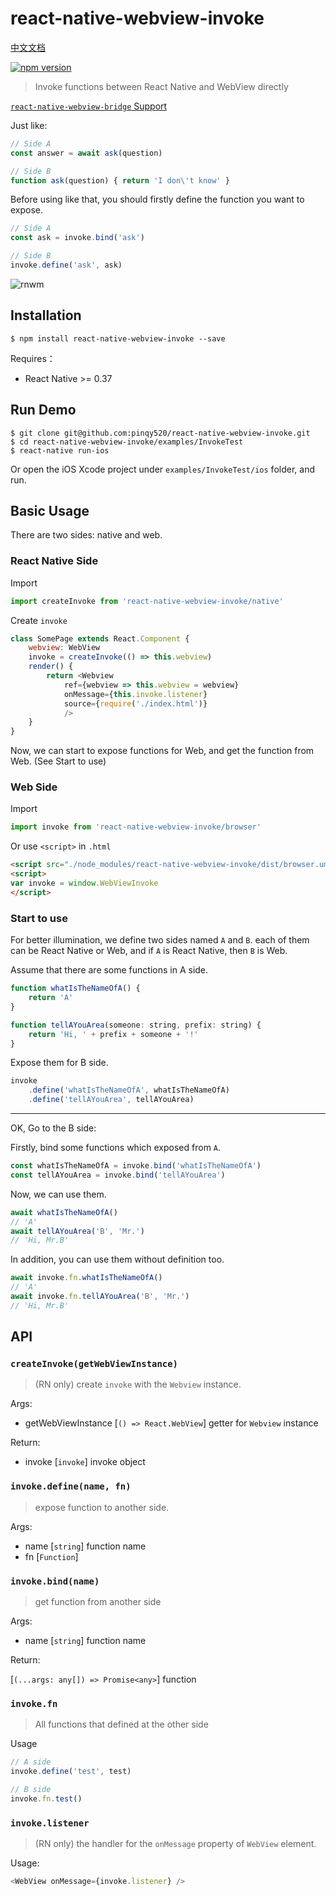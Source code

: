 # react-native-webview-invoke

[中文文档](https://github.com/pinqy520/react-native-webview-invoke/wiki/%E4%B8%AD%E6%96%87%E6%96%87%E6%A1%A3)

[![npm version](https://badge.fury.io/js/react-native-webview-invoke.svg)](https://badge.fury.io/js/react-native-webview-invoke)

> Invoke functions between React Native and WebView directly

[`react-native-webview-bridge` Support](https://github.com/pinqy520/react-native-webviewbridge-invoke)

Just like: 

``` javascript
// Side A
const answer = await ask(question) 

// Side B
function ask(question) { return 'I don\'t know' }
```

Before using like that, you should firstly define the function you want to expose.

``` javascript
// Side A
const ask = invoke.bind('ask')

// Side B
invoke.define('ask', ask)
```

![rnwm](https://cloud.githubusercontent.com/assets/5719833/20641896/1fb6431c-b43d-11e6-83ec-3fe78e49220f.gif)

## Installation

```
$ npm install react-native-webview-invoke --save
```

Requires：

- React Native >= 0.37

## Run Demo

```
$ git clone git@github.com:pinqy520/react-native-webview-invoke.git
$ cd react-native-webview-invoke/examples/InvokeTest
$ react-native run-ios
```

Or open the iOS Xcode project under `examples/InvokeTest/ios` folder, and run.

## Basic Usage

There are two sides: native and web.

### React Native Side

Import

``` javascript
import createInvoke from 'react-native-webview-invoke/native'
```

Create `invoke`

``` javascript
class SomePage extends React.Component {
    webview: WebView
    invoke = createInvoke(() => this.webview)
    render() {
        return <Webview
            ref={webview => this.webview = webview}
            onMessage={this.invoke.listener}
            source={require('./index.html')}
            />
    }
}
```

Now, we can start to expose functions for Web, and get the function from Web. (See Start to use)

### Web Side

Import

``` javascript
import invoke from 'react-native-webview-invoke/browser'
```

Or use `<script>` in `.html`

``` html
<script src="./node_modules/react-native-webview-invoke/dist/browser.umd.js"></script>
<script>
var invoke = window.WebViewInvoke
</script>
```

### Start to use

For better illumination, we define two sides named `A` and `B`. each of them can be React Native or Web, and if `A` is React Native, then `B` is Web.

Assume that there are some functions in A side.

``` javascript
function whatIsTheNameOfA() {
    return 'A'
}

function tellAYouArea(someone: string, prefix: string) {
    return 'Hi, ' + prefix + someone + '!'
}
```

Expose them for B side.

``` javascript
invoke
    .define('whatIsTheNameOfA', whatIsTheNameOfA)
    .define('tellAYouArea', tellAYouArea)
```

---

OK, Go to the B side:

Firstly, bind some functions which exposed from `A`.

``` javascript
const whatIsTheNameOfA = invoke.bind('whatIsTheNameOfA')
const tellAYouArea = invoke.bind('tellAYouArea')
```

Now, we can use them.

``` javascript
await whatIsTheNameOfA()
// 'A'
await tellAYouArea('B', 'Mr.')
// 'Hi, Mr.B'
```

In addition, you can use them without definition too.

``` javascript
await invoke.fn.whatIsTheNameOfA()
// 'A'
await invoke.fn.tellAYouArea('B', 'Mr.')
// 'Hi, Mr.B'
```

## API

### `createInvoke(getWebViewInstance)`

> (RN only) create `invoke` with the `Webview` instance.

Args:

- getWebViewInstance [`() => React.WebView`] getter for `Webview` instance

Return:

- invoke [`invoke`] invoke object

### `invoke.define(name, fn)`

> expose function to another side.

Args:

- name [`string`] function name
- fn [`Function`] 

### `invoke.bind(name)`

> get function from another side

Args:

- name [`string`] function name

Return:

[`(...args: any[]) => Promise<any>`] function


### `invoke.fn`

> All functions that defined at the other side

Usage

``` javascript
// A side
invoke.define('test', test)

// B side
invoke.fn.test()
```


### `invoke.listener`

> (RN only) the handler for the `onMessage` property of `WebView` element.

Usage:

``` javascript
<WebView onMessage={invoke.listener} />
```




 
